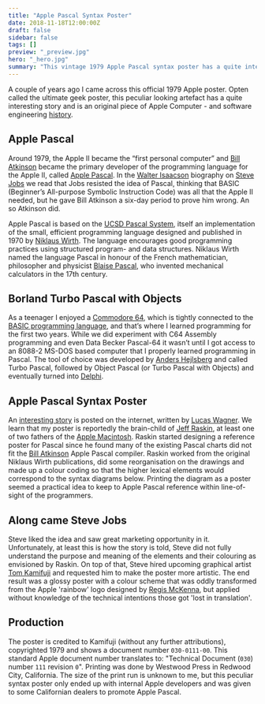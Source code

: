 ```yaml
---
title: "Apple Pascal Syntax Poster"
date: 2018-11-18T12:00:00Z
draft: false
sidebar: false
tags: []
preview: "_preview.jpg"
hero: "_hero.jpg"
summary: "This vintage 1979 Apple Pascal syntax poster has a quite interesting story and is an original piece of software engineering history too"
---
```


A couple of years ago I came across this official 1979 Apple poster. Opten called the ultimate geek poster, this peculiar looking artefact has a quite interesting story and is an original piece of Apple Computer - and software engineering [history](http://www.computerhistory.org/collections/catalog/102640077).

## Apple Pascal
Around 1979, the Apple II became the “first personal computer” and [Bill Atkinson](https://twitter.com/billatk) became the primary developer of the programming language for the Apple II, called [Apple Pascal](https://web.archive.org/web/20150405004057/http://apple2info.net/images/2/24/Apple2Pascal_Operating_System_Ref.pdf). In the [Walter Isaacson](http://www.simonandschuster.com/books/Steve-Jobs/Walter-Isaacson/9781451648539) biography on [Steve Jobs](https://en.wikipedia.org/wiki/Steve_Jobs) we read that Jobs resisted the idea of Pascal, thinking that BASIC (Beginner’s All-purpose Symbolic Instruction Code) was all that the Apple II needed, but he gave Bill Atkinson a six-day period to prove him wrong. An so Atkinson did.

Apple Pascal is based on the [UCSD Pascal System](https://en.wikipedia.org/wiki/UCSD_Pascal), itself an implementation of the small, efficient programming language designed and published in 1970 by [Niklaus Wirth](https://en.wikipedia.org/wiki/Niklaus_Wirth). The language encourages good programming practices using structured program- and data structures. Niklaus Wirth named the language Pascal in honour of the French mathematician, philosopher and physicist [Blaise Pascal](https://en.wikipedia.org/wiki/Blaise_Pascal), who invented mechanical calculators in the 17th century.

## Borland Turbo Pascal with Objects
As a teenager I enjoyed a [Commodore 64](https://en.wikipedia.org/wiki/Commodore_64), which is tightly connected to the [BASIC programming language](https://www.c64-wiki.com/wiki/BASIC), and that’s where I learned programming for the first two years. While we did experiment with C64 Assembly programming and even Data Becker Pascal-64 it wasn’t until I got access to an 8088-2 MS-DOS based computer that I properly learned programming in Pascal. The tool of choice was developed by [Anders Hejlsberg]("https://twitter.com/ahejlsberg) and called Turbo Pascal, followed by Object Pascal (or Turbo Pascal with Objects) and eventually turned into [Delphi](https://en.wikipedia.org/wiki/Delphi_(IDE)).

## Apple Pascal Syntax Poster
An [interesting story]("https://vintagecomputer.ca/the-history-of-apples-pascal-syntax-poster-1979-80/) is posted on the internet, written by [Lucas Wagner](http://archive.li/xD6KS). We learn that my poster is reportedly the brain-child of [Jeff Raskin](https://en.wikipedia.org/wiki/Jef_Raskin), at least one of two fathers of the [Apple Macintosh](https://en.wikipedia.org/wiki/Macintosh). Raskin started designing a reference poster for Pascal since he found many of the existing Pascal charts did not fit the [Bill Atkinson](https://en.wikipedia.org/wiki/Bill_Atkinson) Apple Pascal compiler. Raskin worked from the original Niklaus Wirth publications, did some reorganisation on the drawings and made up a colour coding so that the higher lexical elements would correspond to the syntax diagrams below. Printing the diagram as a poster seemed a practical idea to keep to Apple Pascal reference within line-of-sight of the programmers.

## Along came Steve Jobs
Steve liked the idea and saw great marketing opportunity in it. Unfortunately, at least this is how the story is told, Steve did not fully understand the purpose and meaning of the elements and their colouring as envisioned by Raskin. On top of that, Steve hired upcoming graphical artist [Tom Kamifuji](http://www.artnet.com/artists/tom-kamifuji/) and requested him to make the poster more artistic. The end result was a glossy poster with a colour scheme that was oddly transformed from the Apple 'rainbow' logo designed by [Regis McKenna](https://en.wikipedia.org/wiki/Regis_McKenna), but applied without knowledge of the technical intentions those got 'lost in translation'.

## Production
The poster is credited to Kamifuji (without any further attributions), copyrighted 1979 and shows a document number ```030-0111-00```. This standard Apple document number translates to: "Technical Document (```030```) number ```111``` revision ```0```".
Printing was done by Westwood Press in Redwood City, California. The size of the print run is unknown to me, but this peculiar syntax poster only ended up with internal Apple developers and was given to some Californian dealers to promote Apple Pascal.